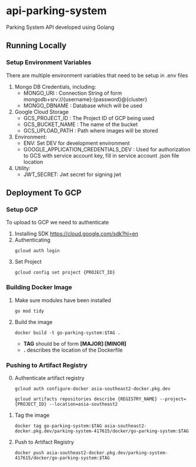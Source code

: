 # api-parking-system

Parking System API developed using Golang

## Running Locally

### Setup Environment Variables

There are multiple environment variables that need to be setup in .env files

1. Mongo DB Credentials, including:
    - MONGO_URI : Connection String of form mongodb+srv://{username}:{password}@{cluster}
    - MONGO_DBNAME : Database which will be used
2. Google Cloud Storage
    - GCS_PROJECT_ID : The Project ID of GCP being used
    - GCS_BUCKET_NAME : The name of the bucket
    - GCS_UPLOAD_PATH : Path where images will be stored
3. Environment:
    - ENV: Set DEV for development environment
    - GOOGLE_APPLICATION_CREDENTIALS_DEV : Used for authorization to GCS with service account key, fill in service account .json file location
4. Utility:
    - JWT_SECRET: Jwt secret for signing jwt

## Deployment To GCP

### Setup GCP

To upload to GCP we need to authenticate

1. Installing SDK https://cloud.google.com/sdk?hl=en
2. Authenticating
    ```
    gcloud auth login
    ```
3. Set Project
    ```
    gcloud config set project {PROJECT_ID}
    ```

### Building Docker Image

1. Make sure modules have been installed

    ```
    go mod tidy
    ```

2. Build the image

    ```
    docker build -t go-parking-system:$TAG .
    ```

    - **TAG** should be of form **[MAJOR]:[MINOR]**
    - **.** describes the location of the Dockerfile

### Pushing to Artifact Registry

0. Authenticate artifact registry

    ```
    gcloud auth configure-docker asia-southeast2-docker.pkg.dev

    gcloud artifacts repositories describe {REGISTRY_NAME} --project={PROJECT_ID} --location=asia-southeast2
    ```

1. Tag the image

    ```
    docker tag go-parking-system:$TAG asia-southeast2-docker.pkg.dev/parking-system-417615/docker/go-parking-system:$TAG
    ```

2. Push to Artifact Registry

    ```
    docker push asia-southeast2-docker.pkg.dev/parking-system-417615/docker/go-parking-system:$TAG
    ```
